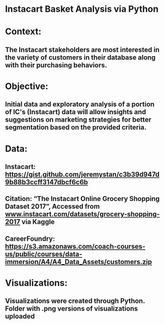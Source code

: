# Instacart Basket Analysis via Python

# Context:
## The Instacart stakeholders are most interested in the variety of customers in their database along with their purchasing behaviors. 
# Objective:
## Initial data and exploratory analysis of a portion of IC's (Instacart) data will allow insights and suggestions on marketing strategies for better segmentation based on the provided criteria.

# Data:
## Instacart: https://gist.github.com/jeremystan/c3b39d947d9b88b3ccff3147dbcf6c6b
## Citation: “The Instacart Online Grocery Shopping Dataset 2017”, Accessed from www.instacart.com/datasets/grocery-shopping-2017 via Kaggle
## CareerFoundry: https://s3.amazonaws.com/coach-courses-us/public/courses/data-immersion/A4/A4_Data_Assets/customers.zip

# Visualizations:
## Visualizations were created through Python. Folder with .png versions of visualizations uploaded
